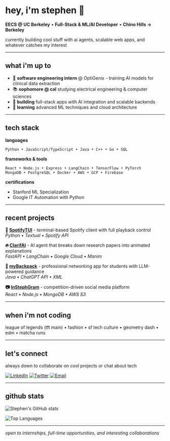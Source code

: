 # hey, i'm stephen 👋

**EECS @ UC Berkeley** • **Full-Stack & ML/AI Developer** • **Chino Hills → Berkeley**

currently building cool stuff with ai agents, scalable web apps, and whatever catches my interest

---

## what i'm up to

- 🔬 **software engineering intern** @ OptiGenix - training AI models for clinical data extraction
- 📚 **sophomore @ cal** studying electrical engineering & computer sciences
- 🤖 **building** full-stack apps with AI integration and scalable backends
- 🧠 **learning** advanced ML techniques and cloud architecture

---

## tech stack

**languages**
```
Python • JavaScript/TypeScript • Java • C++ • Go • SQL
```

**frameworks & tools**
```
React • Node.js • Express • LangChain • TensorFlow • PyTorch
MongoDB • PostgreSQL • Docker • AWS • GCP • Firebase
```

**certifications**
- Stanford ML Specialization
- Google IT Automation with Python

---

## recent projects

**🎵 [SpotifyTUI](https://github.com/stephenhungg/spotifytui)** - terminal-based Spotify client with full playback control  
*Python • Textual • Spotify API*

**🔥 [ClarifAI](https://github.com/stephenhung)** - AI agent that breaks down research papers into animated explanations  
*FastAPI • LangChain • Google Cloud • Manim*

**📱 [myBackpack](https://github.com/stephenhung)** - professional networking app for students with LLM-powered guidance  
*Java • ChatGPT API • XML*

**📷 [InStephGram](https://github.com/stephenhung)** - competition-driven social media platform  
*React • Node.js • MongoDB • AWS S3*

---

## when i'm not coding

league of legends (tft main) • fashion • sf tech culture • geometry dash • edm • matcha runs

---

## let's connect

always down to collaborate on cool projects or chat about tech

[![LinkedIn](https://img.shields.io/badge/LinkedIn-0077B5?style=flat&logo=linkedin&logoColor=white)](https://www.linkedin.com/in/stephen-h-hung/)
[![Twitter](https://img.shields.io/badge/Twitter-1DA1F2?style=flat&logo=twitter&logoColor=white)](https://x.com/stpnhh)
[![Email](https://img.shields.io/badge/Email-D14836?style=flat&logo=gmail&logoColor=white)](mailto:stephenhung@berkeley.edu)

---

## github stats

![Stephen's GitHub stats](https://github-readme-stats.vercel.app/api?username=YOUR_USERNAME&show_icons=true&theme=dark&hide_border=true)

![Top Languages](https://github-readme-stats.vercel.app/api/top-langs/?username=YOUR_USERNAME&layout=compact&theme=dark&hide_border=true)

---

*open to internships, full-time opportunities, and interesting collaborations*
